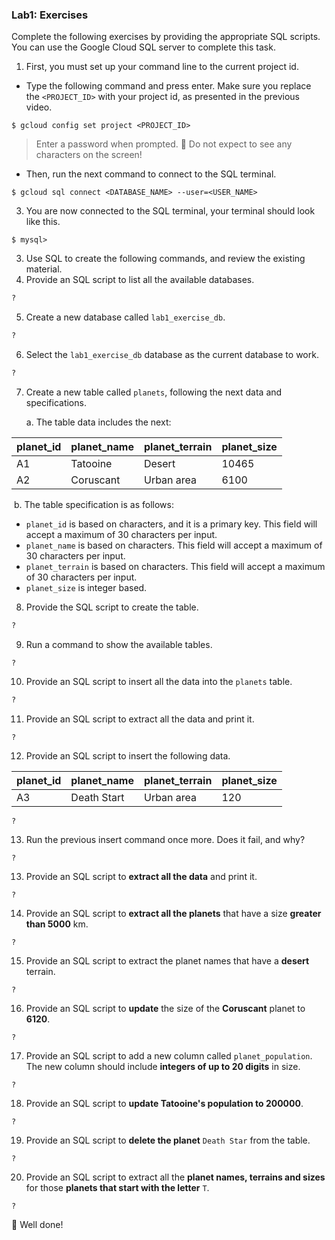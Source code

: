### Lab1: Exercises

Complete the following exercises by providing the appropriate SQL scripts. You can use the Google Cloud SQL server to complete this task.

1. First, you must set up your command line to the current project id.

* Type the following command and press enter. Make sure you replace the `<PROJECT_ID>` with your project id, as presented in the previous video.

```shell
$ gcloud config set project <PROJECT_ID>
```

>  Enter a password when prompted.
>  :rotating_light: Do not expect to see any characters on the screen! 

* Then, run the next command to connect to the SQL terminal.

```shell
$ gcloud sql connect <DATABASE_NAME> --user=<USER_NAME>
```

3. You are now connected to the SQL terminal, your terminal should look like this.

```shell
$ mysql>
```

3. Use SQL to create the following commands, and review the existing material.
4. Provide an SQL script to list all the available databases.

```sql
?
```

5. Create a new database called `lab1_exercise_db`.

```sql
?
```

6. Select the `lab1_exercise_db` database as the current database to work.

```sql
?
```

7. Create a new table called `planets`, following the next data and specifications.

   a. The table data includes the next:

| planet_id | planet_name | planet_terrain | planet_size |
| --------- | ----------- | -------------- | ----------- |
| A1        | Tatooine    | Desert         | 10465       |
| A2        | Coruscant   | Urban  area    | 6100        |

​	b. The table specification is as follows:

* `planet_id` is based on characters, and it is a primary key. This field will accept a maximum of 30 characters per input.
* `planet_name` is based on characters. This field will accept a maximum of 30 characters per input.
* `planet_terrain` is based on characters. This field will accept a maximum of 30 characters per input.
* `planet_size` is integer based.

8. Provide the SQL script to create the table.

```sql
?
```

9. Run a command to show the available tables.

```
?
```

10. Provide an SQL script to insert all the data into the `planets` table.

```sql
?
```

11. Provide an SQL script to extract all the data and print it.

```mysql
?
```

12. Provide an SQL script to insert the following data.

| planet_id | planet_name  | planet_terrain | planet_size |
| --------- | ------------ | -------------- | ----------- |
| A3        | Death  Start | Urban  area    | 120         |

```mysql
?
```

13. Run the previous insert command once more. Does it fail, and why?

```mysql
?
```

13. Provide an SQL script to **extract all the data** and print it.

```mysql
?
```

14. Provide an SQL script to **extract all the planets** that have a size **greater than 5000** km.

```mysql
?
```

15. Provide an SQL script to extract the planet names that have a **desert** terrain.

```mysql
?
```

16. Provide an SQL script to **update** the size of the **Coruscant** planet to **6120**.

```mysql
?
```

17. Provide an SQL script to add a new column called `planet_population`. The new column should include **integers of up to 20 digits** in size.

```mysql
?
```

18. Provide an SQL script to **update Tatooine's population to 200000**.

```mysql
?
```

19. Provide an SQL script to **delete the planet** `Death Star` from the table.

```mysql
?
```

20. Provide an SQL script to extract all the **planet names, terrains and sizes** for those **planets that start with the letter** `T`.

```mysql
?
```

:checkered_flag: Well done! 